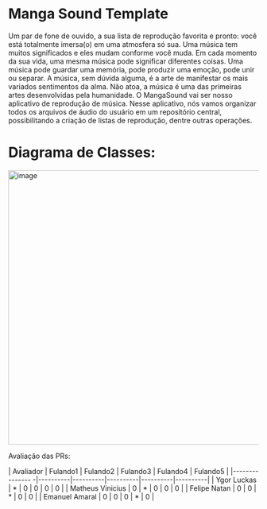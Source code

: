 # Manga Sound Template

Um par de fone de ouvido, a sua lista de reprodução favorita e pronto: você está totalmente imersa(o) em uma atmosfera só sua. Uma música tem muitos significados e eles mudam conforme você muda. Em cada momento da sua vida, uma mesma música pode significar diferentes coisas. Uma música pode guardar uma memória, pode produzir uma emoção, pode unir ou separar. A música, sem dúvida alguma, é a arte de manifestar os mais variados sentimentos da alma. Não atoa, a música é uma das primeiras artes desenvolvidas pela humanidade. O MangaSound vai ser nosso aplicativo de reprodução de música. Nesse aplicativo, nós vamos organizar todos os arquivos de áudio do usuário em um repositório central, possibilitando a criação de listas de reprodução, dentre outras operações. 

# Diagrama de Classes: 

<img width="552" alt="image" src="https://github.com/user-attachments/assets/9873181b-511f-42d9-8cf5-5d5966515634" />


Avaliação das PRs:

| Avaliador      | Fulando1 | Fulando2 | Fulando3 | Fulando4 | Fulando5 |
|---------------    -|----------|----------|----------|----------|----------|
| Ygor Luckas        |    *     |   0      |  0       |  0       | 0        |
| Matheus Vinicius   |    0     |   *      |  0       |  0       | 0        |
| Felipe Natan       |    0     |   0      |  *       |  0       | 0        |
| Emanuel Amaral     |    0     |   0      |  0       |  *       | 0        |


